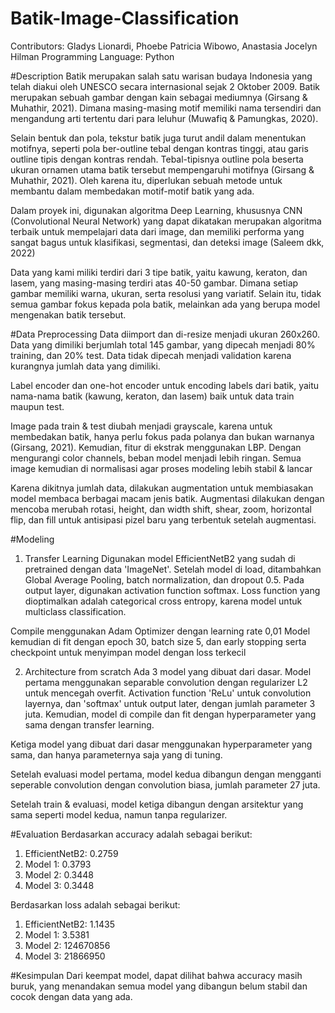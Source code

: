 # Batik-Image-Classification
Contributors: Gladys Lionardi, Phoebe Patricia Wibowo, Anastasia Jocelyn Hilman
Programming Language: Python

#Description
Batik merupakan salah satu warisan budaya Indonesia yang telah diakui oleh UNESCO secara internasional sejak 2 Oktober 2009. Batik merupakan sebuah gambar dengan kain sebagai mediumnya (Girsang & Muhathir, 2021). Dimana masing-masing motif memiliki nama tersendiri dan mengandung arti tertentu dari para leluhur (Muwafiq & Pamungkas, 2020).

Selain bentuk dan pola, tekstur batik juga turut andil dalam menentukan motifnya, seperti pola ber-outline tebal dengan kontras tinggi, atau garis outline tipis dengan kontras rendah. Tebal-tipisnya outline pola beserta ukuran ornamen utama batik tersebut mempengaruhi motifnya (Girsang & Muhathir, 2021). Oleh karena itu, diperlukan sebuah metode untuk membantu dalam membedakan motif-motif batik yang ada.

Dalam proyek ini, digunakan algoritma Deep Learning, khususnya CNN (Convolutional Neural Network) yang dapat dikatakan merupakan algoritma terbaik untuk mempelajari data dari image, dan memiliki performa yang sangat bagus untuk klasifikasi, segmentasi, dan deteksi image (Saleem dkk, 2022)

Data yang kami miliki terdiri dari 3 tipe batik, yaitu kawung, keraton, dan lasem, yang masing-masing terdiri atas 40-50 gambar. Dimana setiap gambar memiliki warna, ukuran, serta resolusi yang variatif. Selain itu, tidak semua gambar fokus kepada pola batik, melainkan ada yang berupa model mengenakan batik tersebut.

#Data Preprocessing
Data diimport dan di-resize menjadi ukuran 260x260.
Data yang dimiliki berjumlah total 145 gambar, yang dipecah menjadi 80% training, dan 20% test. Data tidak dipecah menjadi validation karena kurangnya jumlah data yang dimiliki.

Label encoder dan one-hot encoder untuk encoding labels dari batik, yaitu nama-nama batik (kawung, keraton, dan lasem) baik untuk data train maupun test.

Image pada train & test diubah menjadi grayscale, karena untuk membedakan batik, hanya perlu fokus pada polanya dan bukan warnanya (Girsang, 2021).
Kemudian, fitur di ekstrak menggunakan LBP. Dengan mengurangi color channels, beban model menjadi lebih ringan.
Semua image kemudian di normalisasi agar proses modeling lebih stabil & lancar

Karena dikitnya jumlah data, dilakukan augmentation untuk membiasakan model membaca berbagai macam jenis batik. Augmentasi dilakukan dengan mencoba merubah rotasi, height, dan width shift, shear, zoom, horizontal flip, dan fill untuk antisipasi pizel baru yang terbentuk setelah augmentasi. 

#Modeling
1. Transfer Learning
Digunakan model EfficientNetB2 yang sudah di pretrained dengan data 'ImageNet'. Setelah model di load, ditambahkan Global Average Pooling, batch normalization, dan dropout 0.5.
Pada output layer, digunakan activation function softmax.
Loss function yang dioptimalkan adalah categorical cross entropy, karena model untuk multiclass classification.

Compile menggunakan Adam Optimizer dengan learning rate 0,01
Model kemudian di fit dengan epoch 30, batch size 5, dan early stopping serta checkpoint untuk menyimpan model dengan loss terkecil

2. Architecture from scratch
Ada 3 model yang dibuat dari dasar. Model pertama menggunakan separable convolution dengan regularizer L2 untuk mencegah overfit.
Activation function 'ReLu' untuk convolution layernya, dan 'softmax' untuk output later, dengan jumlah parameter 3 juta. Kemudian, model di compile dan fit dengan hyperparameter yang sama dengan transfer learning.

Ketiga model yang dibuat dari dasar menggunakan hyperparameter yang sama, dan hanya parameternya saja yang di tuning.

Setelah evaluasi model pertama, model kedua dibangun dengan mengganti seperable convolution dengan convolution biasa, jumlah parameter 27 juta.

Setelah train & evaluasi, model ketiga dibangun dengan arsitektur yang sama seperti model kedua, namun tanpa regularizer.

#Evaluation
Berdasarkan accuracy adalah sebagai berikut: 
1. EfficientNetB2: 0.2759
2. Model 1: 0.3793
3. Model 2: 0.3448
4. Model 3: 0.3448

Berdasarkan loss adalah sebagai berikut: 
1. EfficientNetB2: 1.1435
2. Model 1: 3.5381
3. Model 2: 124670856
4. Model 3: 21866950

#Kesimpulan
Dari keempat model, dapat dilihat bahwa accuracy masih buruk, yang menandakan semua model yang dibangun belum stabil dan cocok dengan data yang ada.
